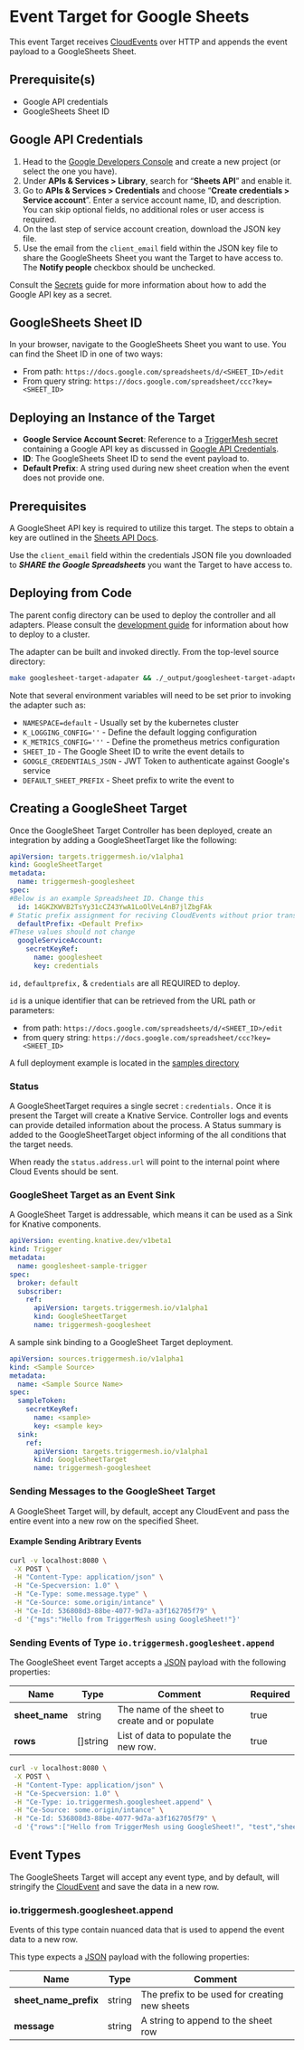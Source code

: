 # Event Target for Google Sheets

This event Target receives [CloudEvents][ce] over HTTP and appends the event payload to a GoogleSheets Sheet.

## Prerequisite(s)

- Google API credentials
- GoogleSheets Sheet ID

## Google API Credentials

1. Head to the [Google Developers Console][google-dashboard] and create a new
 project (or select the one you have).
1. Under **APIs & Services > Library**, search for “**Sheets API**” and enable it.
1. Go to **APIs & Services > Credentials** and choose “**Create credentials > Service account**”. Enter a service account name, ID, and description. You can skip optional fields, no additional roles or
 user access is required.
1. On the last step of service account creation, download the JSON key file.
1. Use the email from the `client_email` field within the JSON key file to share the
GoogleSheets Sheet you want the Target to have access to. The **Notify people** checkbox should be unchecked.

Consult the [Secrets](../guides/secrets.md) guide for more information about
how to add the Google API key as a secret.

## GoogleSheets Sheet ID

In your browser, navigate to the GoogleSheets Sheet you want to use. You can find the Sheet ID in one of two ways:

- From path: `https://docs.google.com/spreadsheets/d/<SHEET_ID>/edit`
- From query string: `https://docs.google.com/spreadsheet/ccc?key=<SHEET_ID>`

## Deploying an Instance of the Target

- **Google Service Account Secret**: Reference to a [TriggerMesh secret](../guides/secrets.md) containing a Google API key as discussed in [Google API Credentials](#google-api-credentials).
- **ID**: The GoogleSheets Sheet ID to send the event payload to.
- **Default Prefix**: A string used during new sheet creation when the event does not provide one.

## Prerequisites

A GoogleSheet API key is required to utilize this target. The steps to obtain a
key are outlined in the [Sheets API Docs](https://developers.google.com/sheets/api/quickstart/go).

Use the `client_email` field within the credentials JSON file you downloaded
to ***SHARE the Google Spreadsheets*** you want the Target to have access to.

## Deploying from Code

The parent config directory can be used to deploy the controller and all adapters. Please
consult the [development guide](../DEVELOPMENT.md) for information about how to deploy to
a cluster.

The adapter can be built and invoked directly.  From the top-level source directory:

```sh
make googlesheet-target-adapater && ./_output/googlesheet-target-adapter
```

Note that several environment variables will need to be set prior to invoking the adapter such as:

  - `NAMESPACE=default`       - Usually set by the kubernetes cluster
  - `K_LOGGING_CONFIG=''`     - Define the default logging configuration
  - `K_METRICS_CONFIG='''`    - Define the prometheus metrics configuration
  - `SHEET_ID`                - The Google Sheet ID to write the event details to
  - `GOOGLE_CREDENTIALS_JSON` - JWT Token to authenticate against Google's service
  - `DEFAULT_SHEET_PREFIX`    - Sheet prefix to write the event to

## Creating a GoogleSheet Target

Once the GoogleSheet Target Controller has been deployed, create an integration
by adding a GoogleSheetTarget like the following:

```yaml
apiVersion: targets.triggermesh.io/v1alpha1
kind: GoogleSheetTarget
metadata:
  name: triggermesh-googlesheet
spec:
#Below is an example Spreadsheet ID. Change this
  id: 14GKZKWVB2TsYy31cCZ43YwA1LoOlVeL4nB7jlZbgFAk
# Static prefix assignment for reciving CloudEvents without prior transformation
  defaultPrefix: <Default Prefix>
#These values should not change
  googleServiceAccount:
    secretKeyRef:
      name: googlesheet
      key: credentials
```

`id,` `defaultprefix,` &  `credentials` are all REQUIRED to deploy.

`id` is a unique identifier that can be retrieved from the URL path or parameters:
  - from path: `https://docs.google.com/spreadsheets/d/<SHEET_ID>/edit`
  - from query string: `https://docs.google.com/spreadsheet/ccc?key=<SHEET_ID>`

A full deployment example is located in the [samples directory](../samples/googlesheet)

### Status

A GoogleSheetTarget requires a single secret : `credentials.` Once it is present the Target will create a Knative Service. Controller logs and events can provide detailed information about the process. A Status summary is added to the GoogleSheetTarget object informing of the all conditions that the target needs.

When ready the `status.address.url` will point to the internal point where Cloud Events should be sent.

### GoogleSheet Target as an Event Sink

A GoogleSheet Target is addressable, which means it can be used as a Sink for Knative components.

```yaml
apiVersion: eventing.knative.dev/v1beta1
kind: Trigger
metadata:
  name: googlesheet-sample-trigger
spec:
  broker: default
  subscriber:
    ref:
      apiVersion: targets.triggermesh.io/v1alpha1
      kind: GoogleSheetTarget
      name: triggermesh-googlesheet
```

A sample sink binding to a GoogleSheet Target deployment.

```yaml
apiVersion: sources.triggermesh.io/v1alpha1
kind: <Sample Source>
metadata:
  name: <Sample Source Name>
spec:
  sampleToken:
    secretKeyRef:
      name: <sample>
      key: <sample key>
  sink:
    ref:
      apiVersion: targets.triggermesh.io/v1alpha1
      kind: GoogleSheetTarget
      name: triggermesh-googlesheet
```

### Sending Messages to the GoogleSheet Target

 A GoogleSheet Target will, by default, accept any CloudEvent and pass the entire event into a new row on the specified Sheet.

#### Example Sending Aribtrary Events
```sh
curl -v localhost:8080 \
 -X POST \
 -H "Content-Type: application/json" \
 -H "Ce-Specversion: 1.0" \
 -H "Ce-Type: some.message.type" \
 -H "Ce-Source: some.origin/intance" \
 -H "Ce-Id: 536808d3-88be-4077-9d7a-a3f162705f79" \
 -d '{"mgs":"Hello from TriggerMesh using GoogleSheet!"}'
```

### Sending Events of Type `io.triggermesh.googlesheet.append`
The GoogleSheet event Target accepts a [JSON][ce-jsonformat] payload with the following properties:

| Name  |  Type |  Comment | Required
|---|---|---|---|
| **sheet_name** | string | The name of the sheet to create and or populate |true |
| **rows** | []string | List of data to populate the new row.  | true |


```sh
curl -v localhost:8080 \
 -X POST \
 -H "Content-Type: application/json" \
 -H "Ce-Specversion: 1.0" \
 -H "Ce-Type: io.triggermesh.googlesheet.append" \
 -H "Ce-Source: some.origin/intance" \
 -H "Ce-Id: 536808d3-88be-4077-9d7a-a3f162705f79" \
 -d '{"rows":["Hello from TriggerMesh using GoogleSheet!", "test","sheet1"],"sheet_name":"Sheet1"}'
```


## Event Types

The GoogleSheets Target will accept any event type, and by default, will stringify
the [CloudEvent][ce] and save the data in a new row.

### io.triggermesh.googlesheet.append

Events of this type contain nuanced data that is used to append the event data to a new row.

This type expects a [JSON][ce-jsonformat] payload with the following properties:

| Name  |  Type |  Comment |
|---|---|---|
| **sheet_name_prefix** | string | The prefix to be used for creating new sheets |
| **message** | string | A string to append to the sheet row |

[ce]: https://cloudevents.io/
[ce-jsonformat]: https://github.com/cloudevents/spec/blob/v1.0/json-format.md
[google-dashboard]: https://console.developers.google.com/apis/dashboard
